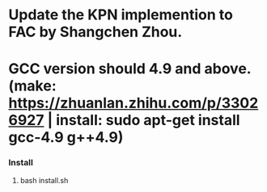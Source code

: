 # Update the KPN implemention to FAC by Shangchen Zhou.
# GCC version should 4.9 and above. (make: https://zhuanlan.zhihu.com/p/33026927 | install: sudo apt-get install gcc-4.9 g++4.9)

### Install

1. bash install.sh

